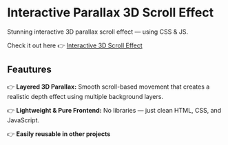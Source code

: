 # Interactive Parallax 3D Scroll Effect 

Stunning interactive 3D parallax scroll effect — using CSS & JS.

Check it out here 👉 [Interactive 3D Scroll Effect](https://mashakrot.github.io/parallax_3d_scroll_effect/)

## Feautures 
👉 **Layered 3D Parallax:** Smooth scroll-based movement that creates a realistic depth effect using multiple background layers.

👉 **Lightweight & Pure Frontend:** No libraries — just clean HTML, CSS, and JavaScript.

👉 **Easily reusable in other projects**
